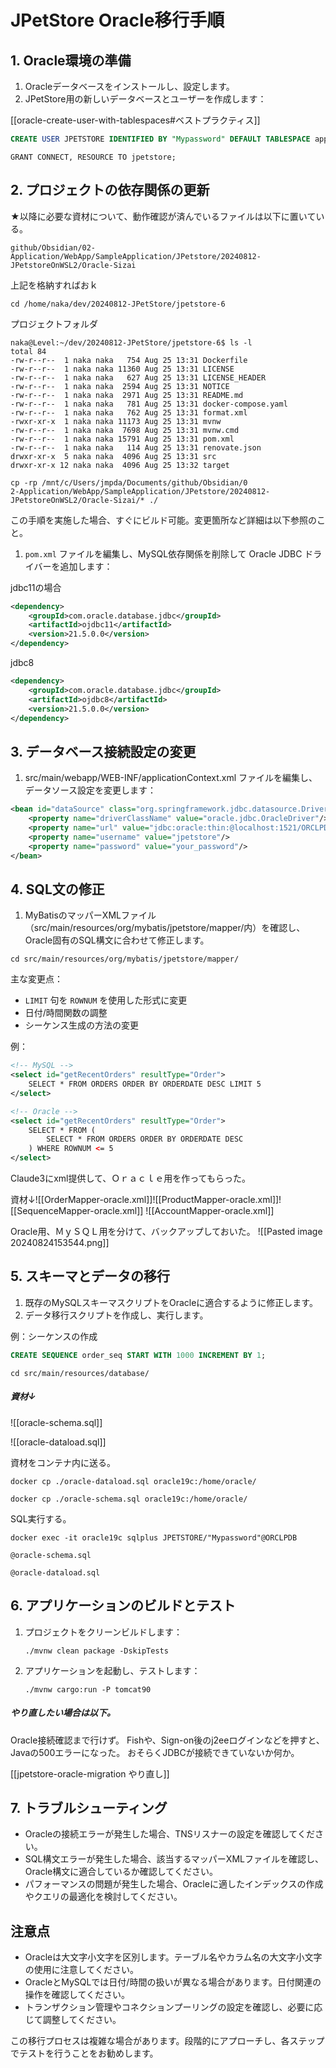 # JPetStore Oracle移行手順

## 1. Oracle環境の準備

1. Oracleデータベースをインストールし、設定します。
2. JPetStore用の新しいデータベースとユーザーを作成します：

[[oracle-create-user-with-tablespaces#ベストプラクティス]]
```sql
CREATE USER JPETSTORE IDENTIFIED BY "Mypassword" DEFAULT TABLESPACE app_data TEMPORARY TABLESPACE temp QUOTA UNLIMITED ON app_data;
```
```
GRANT CONNECT, RESOURCE TO jpetstore;
```


## 2. プロジェクトの依存関係の更新

★以降に必要な資材について、動作確認が済んでいるファイルは以下に置いている。

```
github/Obsidian/02-Application/WebApp/SampleApplication/JPetstore/20240812-JPetstoreOnWSL2/Oracle-Sizai
```
上記を格納すればおｋ
```
cd /home/naka/dev/20240812-JPetStore/jpetstore-6
``` 
プロジェクトフォルダ
```
naka@Level:~/dev/20240812-JPetStore/jpetstore-6$ ls -l
total 84
-rw-r--r--  1 naka naka   754 Aug 25 13:31 Dockerfile
-rw-r--r--  1 naka naka 11360 Aug 25 13:31 LICENSE
-rw-r--r--  1 naka naka   627 Aug 25 13:31 LICENSE_HEADER
-rw-r--r--  1 naka naka  2594 Aug 25 13:31 NOTICE
-rw-r--r--  1 naka naka  2971 Aug 25 13:31 README.md
-rw-r--r--  1 naka naka   781 Aug 25 13:31 docker-compose.yaml
-rw-r--r--  1 naka naka   762 Aug 25 13:31 format.xml
-rwxr-xr-x  1 naka naka 11173 Aug 25 13:31 mvnw
-rw-r--r--  1 naka naka  7698 Aug 25 13:31 mvnw.cmd
-rw-r--r--  1 naka naka 15791 Aug 25 13:31 pom.xml
-rw-r--r--  1 naka naka   114 Aug 25 13:31 renovate.json
drwxr-xr-x  5 naka naka  4096 Aug 25 13:31 src
drwxr-xr-x 12 naka naka  4096 Aug 25 13:32 target
```

```
cp -rp /mnt/c/Users/jmpda/Documents/github/Obsidian/0
2-Application/WebApp/SampleApplication/JPetstore/20240812-JPetstoreOnWSL2/Oracle-Sizai/* ./
```

この手順を実施した場合、すぐにビルド可能。変更箇所など詳細は以下参照のこと。


1. `pom.xml` ファイルを編集し、MySQL依存関係を削除して Oracle JDBC ドライバーを追加します：

jdbc11の場合
```xml
<dependency>
    <groupId>com.oracle.database.jdbc</groupId>
    <artifactId>ojdbc11</artifactId>
    <version>21.5.0.0</version>
</dependency>
```

jdbc8
```xml
<dependency>
    <groupId>com.oracle.database.jdbc</groupId>
    <artifactId>ojdbc8</artifactId>
    <version>21.5.0.0</version>
</dependency>
```

## 3. データベース接続設定の変更

1. src/main/webapp/WEB-INF/applicationContext.xml ファイルを編集し、データソース設定を変更します：

```xml
<bean id="dataSource" class="org.springframework.jdbc.datasource.DriverManagerDataSource">
    <property name="driverClassName" value="oracle.jdbc.OracleDriver"/>
    <property name="url" value="jdbc:oracle:thin:@localhost:1521/ORCLPDB"/>
    <property name="username" value="jpetstore"/>
    <property name="password" value="your_password"/>
</bean>
```


## 4. SQL文の修正

1. MyBatisのマッパーXMLファイル（src/main/resources/org/mybatis/jpetstore/mapper/内）を確認し、Oracle固有のSQL構文に合わせて修正します。

```
cd src/main/resources/org/mybatis/jpetstore/mapper/
```

主な変更点：
- `LIMIT` 句を `ROWNUM` を使用した形式に変更
- 日付/時間関数の調整
- シーケンス生成の方法の変更

例：
```xml
<!-- MySQL -->
<select id="getRecentOrders" resultType="Order">
    SELECT * FROM ORDERS ORDER BY ORDERDATE DESC LIMIT 5
</select>

<!-- Oracle -->
<select id="getRecentOrders" resultType="Order">
    SELECT * FROM (
        SELECT * FROM ORDERS ORDER BY ORDERDATE DESC
    ) WHERE ROWNUM <= 5
</select>
```

Claude3にxml提供して、Ｏｒａｃｌｅ用を作ってもらった。


資材↓![[OrderMapper-oracle.xml]]![[ProductMapper-oracle.xml]]![[SequenceMapper-oracle.xml]]
![[AccountMapper-oracle.xml]]

Oracle用、ＭｙＳＱＬ用を分けて、バックアップしておいた。
![[Pasted image 20240824153544.png]]

## 5. スキーマとデータの移行

1. 既存のMySQLスキーマスクリプトをOracleに適合するように修正します。
2. データ移行スクリプトを作成し、実行します。

例：シーケンスの作成
```sql
CREATE SEQUENCE order_seq START WITH 1000 INCREMENT BY 1;
```

```
cd src/main/resources/database/
```

##### 資材↓
![[oracle-schema.sql]]

![[oracle-dataload.sql]]

資材をコンテナ内に送る。
```
docker cp ./oracle-dataload.sql oracle19c:/home/oracle/
```
```
docker cp ./oracle-schema.sql oracle19c:/home/oracle/
```

SQL実行する。
```
docker exec -it oracle19c sqlplus JPETSTORE/"Mypassword"@ORCLPDB
```
```
@oracle-schema.sql
```
```
@oracle-dataload.sql
```
## 6. アプリケーションのビルドとテスト

1. プロジェクトをクリーンビルドします：
   ```
   ./mvnw clean package -DskipTests
   ```

2. アプリケーションを起動し、テストします：
   ```
   ./mvnw cargo:run -P tomcat90
   ```

##### やり直したい場合は以下。

Oracle接続確認まで行けず。
Fishや、Sign-on後のj2eeログインなどを押すと、Javaの500エラーになった。
おそらくJDBCが接続できていないか何か。

[[jpetstore-oracle-migration やり直し]]

## 7. トラブルシューティング

- Oracleの接続エラーが発生した場合、TNSリスナーの設定を確認してください。
- SQL構文エラーが発生した場合、該当するマッパーXMLファイルを確認し、Oracle構文に適合しているか確認してください。
- パフォーマンスの問題が発生した場合、Oracleに適したインデックスの作成やクエリの最適化を検討してください。

## 注意点

- Oracleは大文字小文字を区別します。テーブル名やカラム名の大文字小文字の使用に注意してください。
- OracleとMySQLでは日付/時間の扱いが異なる場合があります。日付関連の操作を確認してください。
- トランザクション管理やコネクションプーリングの設定を確認し、必要に応じて調整してください。

この移行プロセスは複雑な場合があります。段階的にアプローチし、各ステップでテストを行うことをお勧めします。
